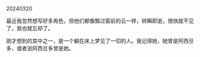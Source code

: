 20240320

最近我忽然想写好多角色，但他们都像飘过窗前的云一样，转瞬即逝，很快就不见了，我也就忘却了。  

刚才想到的其中之一，是一个躺在床上梦见了一切的人。我记得她，她曾是阿西旦多，或者说阿西旦多曾是她。


